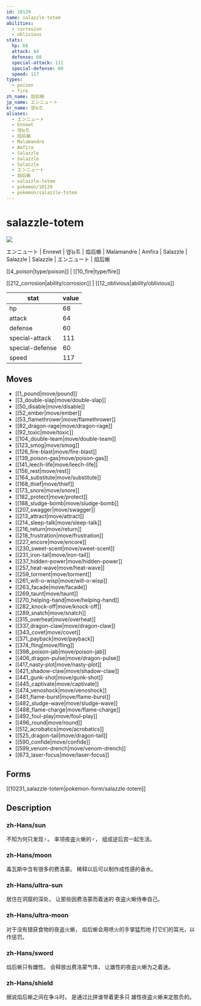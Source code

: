 ```yaml
---
id: 10129
name: salazzle-totem
abilities:
  - corrosion
  - oblivious
stats:
  hp: 68
  attack: 64
  defense: 60
  special-attack: 111
  special-defense: 60
  speed: 117
types:
  - poison
  - fire
zh_name: 焰后蜥
jp_name: エンニュート
kr_name: 염뉴트
aliases:
  - エンニュート
  - Ennewt
  - 염뉴트
  - 焰后蜥
  - Malamandre
  - Amfira
  - Salazzle
  - Salazzle
  - Salazzle
  - エンニュート
  - 焰后蜥
  - salazzle-totem
  - pokemon/10129
  - pokemon/salazzle-totem
---
```

# salazzle-totem

![](null)

エンニュート | Ennewt | 염뉴트 | 焰后蜥 | Malamandre | Amfira | Salazzle | Salazzle | Salazzle | エンニュート | 焰后蜥

[[4_poison|type/poison]] | [[10_fire|type/fire]]

[[212_corrosion|ability/corrosion]] | [[12_oblivious|ability/oblivious]]

|stat|value|
|---|---|
|hp|68|
|attack|64|
|defense|60|
|special-attack|111|
|special-defense|60|
|speed|117|


## Moves

- [[1_pound|move/pound]]
- [[3_double-slap|move/double-slap]]
- [[50_disable|move/disable]]
- [[52_ember|move/ember]]
- [[53_flamethrower|move/flamethrower]]
- [[82_dragon-rage|move/dragon-rage]]
- [[92_toxic|move/toxic]]
- [[104_double-team|move/double-team]]
- [[123_smog|move/smog]]
- [[126_fire-blast|move/fire-blast]]
- [[139_poison-gas|move/poison-gas]]
- [[141_leech-life|move/leech-life]]
- [[156_rest|move/rest]]
- [[164_substitute|move/substitute]]
- [[168_thief|move/thief]]
- [[173_snore|move/snore]]
- [[182_protect|move/protect]]
- [[188_sludge-bomb|move/sludge-bomb]]
- [[207_swagger|move/swagger]]
- [[213_attract|move/attract]]
- [[214_sleep-talk|move/sleep-talk]]
- [[216_return|move/return]]
- [[218_frustration|move/frustration]]
- [[227_encore|move/encore]]
- [[230_sweet-scent|move/sweet-scent]]
- [[231_iron-tail|move/iron-tail]]
- [[237_hidden-power|move/hidden-power]]
- [[257_heat-wave|move/heat-wave]]
- [[259_torment|move/torment]]
- [[261_will-o-wisp|move/will-o-wisp]]
- [[263_facade|move/facade]]
- [[269_taunt|move/taunt]]
- [[270_helping-hand|move/helping-hand]]
- [[282_knock-off|move/knock-off]]
- [[289_snatch|move/snatch]]
- [[315_overheat|move/overheat]]
- [[337_dragon-claw|move/dragon-claw]]
- [[343_covet|move/covet]]
- [[371_payback|move/payback]]
- [[374_fling|move/fling]]
- [[398_poison-jab|move/poison-jab]]
- [[406_dragon-pulse|move/dragon-pulse]]
- [[417_nasty-plot|move/nasty-plot]]
- [[421_shadow-claw|move/shadow-claw]]
- [[441_gunk-shot|move/gunk-shot]]
- [[445_captivate|move/captivate]]
- [[474_venoshock|move/venoshock]]
- [[481_flame-burst|move/flame-burst]]
- [[482_sludge-wave|move/sludge-wave]]
- [[488_flame-charge|move/flame-charge]]
- [[492_foul-play|move/foul-play]]
- [[496_round|move/round]]
- [[512_acrobatics|move/acrobatics]]
- [[525_dragon-tail|move/dragon-tail]]
- [[590_confide|move/confide]]
- [[599_venom-drench|move/venom-drench]]
- [[673_laser-focus|move/laser-focus]]

## Forms



[[10231_salazzle-totem|pokemon-form/salazzle-totem]]

## Description

### zh-Hans/sun

不知为何只发现♀。
率领夜盗火蜥的♂，
组成逆后宫一起生活。

### zh-Hans/moon

毒瓦斯中含有很多的费洛蒙。
稀释以后可以制作成性感的香水。

### zh-Hans/ultra-sun

居住在洞窟的深处，
让那些因费洛蒙而着迷的
夜盗火蜥侍奉自己。

### zh-Hans/ultra-moon

对于没有猎获食物的夜盗火蜥，
焰后蜥会用喷火的手掌猛烈地
打它们的耳光，以作惩罚。

### zh-Hans/sword

焰后蜥只有雌性。
会释放出费洛蒙气体，
让雄性的夜盗火蜥为之着迷。

### zh-Hans/shield

据说焰后蜥之间在争斗时，
是通过比拼谁带着更多只
雄性夜盗火蜥来定胜负的。

